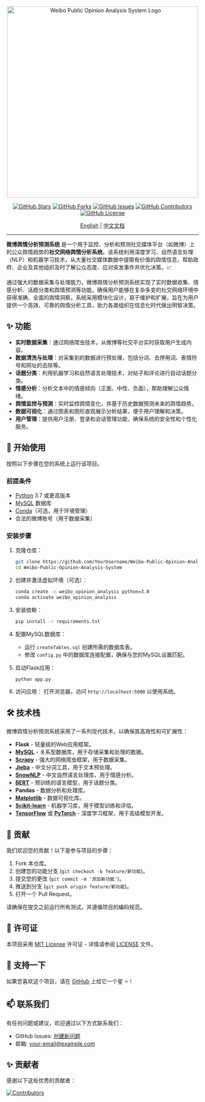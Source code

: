<div align="center">

  <!-- # 📊 Weibo Public Opinion Analysis System  -->

  <img src="https://github.com/666ghj/Weibo_PublicOpinion_AnalysisSystem/blob/main/static/image/logo.png" alt="Weibo Public Opinion Analysis System Logo" width="500">

  [![GitHub Stars](https://img.shields.io/github/stars/666ghj/Weibo_PublicOpinion_AnalysisSystem?style=flat-square)](https://github.com/666ghj/Weibo_PublicOpinion_AnalysisSystem/stargazers)
  [![GitHub Forks](https://img.shields.io/github/forks/666ghj/Weibo_PublicOpinion_AnalysisSystem?style=flat-square)](https://github.com/666ghj/Weibo_PublicOpinion_AnalysisSystem/network)
  [![GitHub Issues](https://img.shields.io/github/issues/666ghj/Weibo_PublicOpinion_AnalysisSystem?style=flat-square)](https://github.com/666ghj/Weibo_PublicOpinion_AnalysisSystem/issues)
  [![GitHub Contributors](https://img.shields.io/github/contributors/666ghj/Weibo_PublicOpinion_AnalysisSystem?style=flat-square)](https://github.com/666ghj/Weibo_PublicOpinion_AnalysisSystem/graphs/contributors)
  [![GitHub License](https://img.shields.io/github/license/666ghj/Weibo_PublicOpinion_AnalysisSystem?style=flat-square)](https://github.com/666ghj/Weibo_PublicOpinion_AnalysisSystem/blob/main/LICENSE)


  [English](./README.md) | [中文文档](./README-CN.md)
</div>

---

**微博舆情分析预测系统** 是一个用于监控、分析和预测社交媒体平台（如微博）上的公众舆情趋势的**社交网络舆情分析系统**。该系统利用深度学习、自然语言处理（NLP）和机器学习技术，从大量社交媒体数据中提取有价值的舆情信息，帮助政府、企业及其他组织及时了解公众态度、应对突发事件并优化决策。📈

通过强大的数据采集与处理能力，微博舆情分析预测系统实现了实时数据收集、情感分析、话题分类和舆情预测等功能，确保用户能够在复杂多变的社交网络环境中获得准确、全面的舆情洞察。系统采用模块化设计，易于维护和扩展，旨在为用户提供一个高效、可靠的舆情分析工具，助力各类组织在信息化时代做出明智决策。

## ✨ 功能

- **实时数据采集**：通过网络爬虫技术，从微博等社交平台实时获取用户生成内容。
- **数据清洗与处理**：对采集到的数据进行预处理，包括分词、去停用词、表情符号和网址的去除等。
- **话题分类**：利用机器学习和自然语言处理技术，对帖子和评论进行自动话题分类。
- **情感分析**：分析文本中的情感倾向（正面、中性、负面），帮助理解公众情绪。
- **舆情监控与预测**：实时监控舆情变化，并基于历史数据预测未来的舆情趋势。
- **数据可视化**：通过图表和图形直观展示分析结果，便于用户理解和决策。
- **用户管理**：提供用户注册、登录和会话管理功能，确保系统的安全性和个性化服务。

## 🚀 开始使用

按照以下步骤在您的系统上运行该项目。

### 前提条件

- [Python](https://www.python.org/) 3.7 或更高版本
- [MySQL](https://www.mysql.com/) 数据库
- [Conda](https://docs.conda.io/en/latest/)（可选，用于环境管理）
- 合法的微博账号（用于数据采集）

### 安装步骤

1. 克隆仓库：
   ```bash
   git clone https://github.com/YourUsername/Weibo-Public-Opinion-Analysis-System.git
   cd Weibo-Public-Opinion-Analysis-System

1. 创建并激活虚拟环境（可选）：

   ```bash
   conda create -n weibo_opinion_analysis python=3.8
   conda activate weibo_opinion_analysis
   ```

2. 安装依赖：

   ```bash
   pip install -r requirements.txt
   ```

3. 配置MySQL数据库：

   - 运行 `createTables.sql` 创建所需的数据库表。
   - 修改 `config.py` 中的数据库连接配置，确保与您的MySQL设置匹配。

4. 启动Flask应用：

   ```bash
   python app.py
   ```

5. 访问应用： 打开浏览器，访问 `http://localhost:5000` 以使用系统。

## 🛠️ 技术栈

微博舆情分析预测系统采用了一系列现代技术，以确保其高效性和可扩展性：

- **Flask** - 轻量级的Web应用框架。
- **[MySQL](https://www.mysql.com/)** - 关系型数据库，用于存储采集和处理的数据。
- **[Scrapy](https://scrapy.org/)** - 强大的网络爬虫框架，用于数据采集。
- **[Jieba](https://github.com/fxsjy/jieba)** - 中文分词工具，用于文本预处理。
- **[SnowNLP](https://github.com/isnowfy/snownlp)** - 中文自然语言处理库，用于情感分析。
- **[BERT](https://github.com/google-research/bert)** - 预训练的语言模型，用于话题分类。
- **Pandas** - 数据分析和处理库。
- **[Matplotlib](https://matplotlib.org/)** - 数据可视化库。
- **[Scikit-learn](https://scikit-learn.org/)** - 机器学习库，用于模型训练和评估。
- **[TensorFlow](https://www.tensorflow.org/)** 或 **[PyTorch](https://pytorch.org/)** - 深度学习框架，用于高级模型开发。

## 🤝 贡献

我们欢迎您的贡献！以下是参与项目的步骤：

1. Fork 本仓库。
2. 创建您的功能分支 (`git checkout -b feature/新功能`)。
3. 提交您的更改 (`git commit -m '添加新功能'`)。
4. 推送到分支 (`git push origin feature/新功能`)。
5. 打开一个 Pull Request。

请确保在提交之前运行所有测试，并遵循项目的编码规范。

## 📜 许可证

本项目采用 [MIT License](https://github.com/YourUsername/Weibo-Public-Opinion-Analysis-System/blob/main/LICENSE) 许可证 - 详情请参阅 [LICENSE](https://github.com/YourUsername/Weibo-Public-Opinion-Analysis-System/blob/main/LICENSE) 文件。

## 🌟 支持一下

如果您喜欢这个项目，请在 [GitHub](https://github.com/YourUsername/Weibo-Public-Opinion-Analysis-System) 上给它一个星 ⭐！

## 📫 联系我们

有任何问题或建议，欢迎通过以下方式联系我们：

- GitHub Issues: [创建新问题](https://github.com/YourUsername/Weibo-Public-Opinion-Analysis-System/issues)
- 邮箱: your-email@example.com

## ✨ 贡献者

感谢以下这些优秀的贡献者：

[![Contributors](https://contrib.rocks/image?repo=666ghj/Weibo_PublicOpinion_AnalysisSystem)](https://github.com/666ghj/Weibo_PublicOpinion_AnalysisSystem/graphs/contributors)
